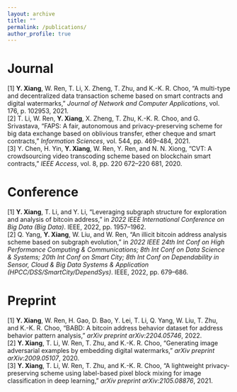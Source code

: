 ```yaml
---
layout: archive
title: ""
permalink: /publications/
author_profile: true
---
```


<!-- {% if author.googlescholar %}
  You can also find my articles on <u><a href="{{author.googlescholar}}">my Google Scholar profile</a>.</u>
{% endif %}

{% include base_path %}

{% for post in site.publications reversed %}
  {% include archive-single.html %}
{% endfor %} -->

# Journal

[1] **Y. Xiang**, W. Ren, T. Li, X. Zheng, T. Zhu, and K.-K. R. Choo, “A multi-type and decentralized data transaction scheme based on smart contracts and digital watermarks,” *Journal of Network and Computer Applications*, vol. 176, p. 102953, 2021.  
[2] T. Li, W. Ren, **Y. Xiang**, X. Zheng, T. Zhu, K.-K. R. Choo, and G. Srivastava, “FAPS: A fair, autonomous and privacy-preserving scheme for big data exchange based on oblivious transfer, ether cheque and smart contracts,” *Information Sciences*, vol. 544, pp. 469–484, 2021.  
[3] Y. Chen, H. Yin, **Y. Xiang**, W. Ren, Y. Ren, and N. N. Xiong, “CVT: A crowdsourcing video transcoding scheme based on blockchain smart contracts,” *IEEE Access*, vol. 8, pp. 220 672–220 681, 2020.  

# Conference

[1] **Y. Xiang**, T. Li, and Y. Li, “Leveraging subgraph structure for exploration and analysis of bitcoin address,” in *2022 IEEE International
Conference on Big Data (Big Data)*. IEEE, 2022, pp. 1957–1962.  
[2] Q. Yang, **Y. Xiang**, W. Liu, and W. Ren, “An illicit bitcoin address analysis scheme based on subgraph evolution,” in *2022 IEEE 24th Int Conf on High Performance Computing & Communications; 8th Int Conf on Data Science & Systems; 20th Int Conf on Smart City; 8th Int Conf on Dependability in Sensor, Cloud & Big Data Systems & Application (HPCC/DSS/SmartCity/DependSys)*. IEEE, 2022, pp. 679–686.  

# Preprint

[1] **Y. Xiang**, W. Ren, H. Gao, D. Bao, Y. Lei, T. Li, Q. Yang, W. Liu, T. Zhu, and K.-K. R. Choo, “BABD: A bitcoin address behavior dataset for address behavior pattern analysis,” *arXiv preprint arXiv:2204.05746*, 2022.  
[2] **Y. Xiang**, T. Li, W. Ren, T. Zhu, and K.-K. R. Choo, “Generating image adversarial examples by embedding digital watermarks,” *arXiv preprint arXiv:2009.05107*, 2020.  
[3] **Y. Xiang**, T. Li, W. Ren, T. Zhu, and K.-K. R. Choo, “A lightweight privacy-preserving scheme using label-based pixel block mixing for image classification in deep learning,” *arXiv preprint arXiv:2105.08876*, 2021.
